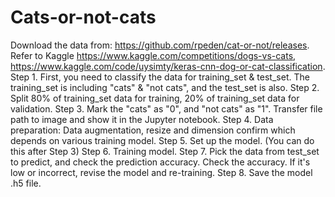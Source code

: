 # Cats-or-not-cats
Download the data from: https://github.com/rpeden/cat-or-not/releases.
Refer to Kaggle https://www.kaggle.com/competitions/dogs-vs-cats, https://www.kaggle.com/code/uysimty/keras-cnn-dog-or-cat-classification.
Step 1. First, you need to classify the data for training_set & test_set. The training_set is including "cats" & "not cats", and the test_set is also.
Step 2. Split 80% of training_set data for training, 20% of training_set data for validation.
Step 3. Mark the "cats" as "0", and "not cats" as "1".
<Note> Transfer file path to image and show it in the Jupyter notebook.
Step 4. Data preparation: Data augmentation, resize and dimension confirm which depends on various training model.
Step 5. Set up the model. (You can do this after Step 3)
Step 6. Training model.
Step 7. Pick the data from test_set to predict, and check the prediction accuracy.
<Note> Check the accuracy. If it's low or incorrect, revise the model and re-training.
Step 8. Save the model .h5 file.

